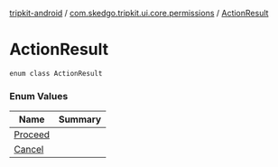 [tripkit-android](../../index.md) / [com.skedgo.tripkit.ui.core.permissions](../index.md) / [ActionResult](./index.md)

# ActionResult

`enum class ActionResult`

### Enum Values

| Name | Summary |
|---|---|
| [Proceed](-proceed.md) |  |
| [Cancel](-cancel.md) |  |
